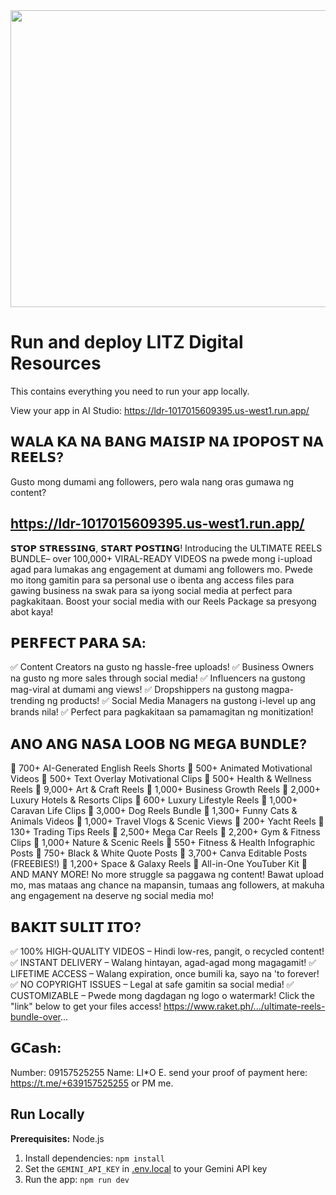 <div align="center">
<img width="1200" height="475" alt="GHBanner" src="https://raketcontent.com/Gemini_Generated_Image_3qlo4u3qlo4u3qlo_e12884ec0d.png" />
</div>

# Run and deploy LITZ Digital Resources

This contains everything you need to run your app locally.

View your app in AI Studio: https://ldr-1017015609395.us-west1.run.app/

## 𝗪𝗔𝗟𝗔 𝗞𝗔 𝗡𝗔 𝗕𝗔𝗡𝗚 𝗠𝗔𝗜𝗦𝗜𝗣 𝗡𝗔 𝗜𝗣𝗢𝗣𝗢𝗦𝗧 𝗡𝗔 𝗥𝗘𝗘𝗟𝗦?
Gusto mong dumami ang followers, pero wala nang oras gumawa ng content? 

## https://ldr-1017015609395.us-west1.run.app/

𝗦𝗧𝗢𝗣 𝗦𝗧𝗥𝗘𝗦𝗦𝗜𝗡𝗚, 𝗦𝗧𝗔𝗥𝗧 𝗣𝗢𝗦𝗧𝗜𝗡𝗚!
Introducing the ULTIMATE REELS BUNDLE– over 100,000+ VIRAL-READY VIDEOS na pwede mong i-upload agad para lumakas ang engagement at dumami ang followers mo. Pwede mo itong gamitin para sa personal use o ibenta ang access files para gawing business na swak para sa iyong social media at perfect para pagkakitaan. Boost your social media with our Reels Package sa presyong abot kaya!

## 𝗣𝗘𝗥𝗙𝗘𝗖𝗧 𝗣𝗔𝗥𝗔 𝗦𝗔:
✅ Content Creators na gusto ng hassle-free uploads!
✅ Business Owners na gusto ng more sales through social media!
✅ Influencers na gustong mag-viral at dumami ang views!
✅ Dropshippers na gustong magpa-trending ng products!
✅ Social Media Managers na gustong i-level up ang brands nila!
✅ Perfect para pagkakitaan sa pamamagitan ng monitization!

## 𝗔𝗡𝗢 𝗔𝗡𝗚 𝗡𝗔𝗦𝗔 𝗟𝗢𝗢𝗕 𝗡𝗚 𝗠𝗘𝗚𝗔 𝗕𝗨𝗡𝗗𝗟𝗘?
📌 700+ AI-Generated English Reels Shorts 
📌 500+ Animated Motivational Videos 
📌 500+ Text Overlay Motivational Clips 
📌 500+ Health & Wellness Reels 
📌 9,000+ Art & Craft Reels 
📌 1,000+ Business Growth Reels 
📌 2,000+ Luxury Hotels & Resorts Clips 
📌 600+ Luxury Lifestyle Reels 
📌 1,000+ Caravan Life Clips 
📌 3,000+ Dog Reels Bundle 
📌 1,300+ Funny Cats & Animals Videos 
📌 1,000+ Travel Vlogs & Scenic Views 
📌 200+ Yacht Reels 
📌 130+ Trading Tips Reels 
📌 2,500+ Mega Car Reels 
📌 2,200+ Gym & Fitness Clips 
📌 1,000+ Nature & Scenic Reels 
📌 550+ Fitness & Health Infographic Posts
📌 750+ Black & White Quote Posts
📌 3,700+ Canva Editable Posts (FREEBIES!) 
📌 1,200+ Space & Galaxy Reels
📌 All-in-One YouTuber Kit 
📌 AND MANY MORE!
No more struggle sa paggawa ng content!
Bawat upload mo, mas mataas ang chance na mapansin, tumaas ang followers, at makuha ang engagement na deserve ng social media mo! 

## 𝗕𝗔𝗞𝗜𝗧 𝗦𝗨𝗟𝗜𝗧 𝗜𝗧𝗢?
✅ 100% HIGH-QUALITY VIDEOS – Hindi low-res, pangit, o recycled content!
✅ INSTANT DELIVERY – Walang hintayan, agad-agad mong magagamit!
✅ LIFETIME ACCESS – Walang expiration, once bumili ka, sayo na 'to forever!
✅ NO COPYRIGHT ISSUES – Legal at safe gamitin sa social media!
✅ CUSTOMIZABLE – Pwede mong dagdagan ng logo o watermark! 
Click the "link" below to get your files access!
https://www.raket.ph/.../ultimate-reels-bundle-over...

## 𝗚𝗖𝗮𝘀𝗵:
Number: 09157525255
Name: LI*O E.
send your proof of payment here:  https://t.me/+639157525255 or PM me.

## Run Locally

**Prerequisites:**  Node.js


1. Install dependencies:
   `npm install`
2. Set the `GEMINI_API_KEY` in [.env.local](.env.local) to your Gemini API key
3. Run the app:
   `npm run dev`
